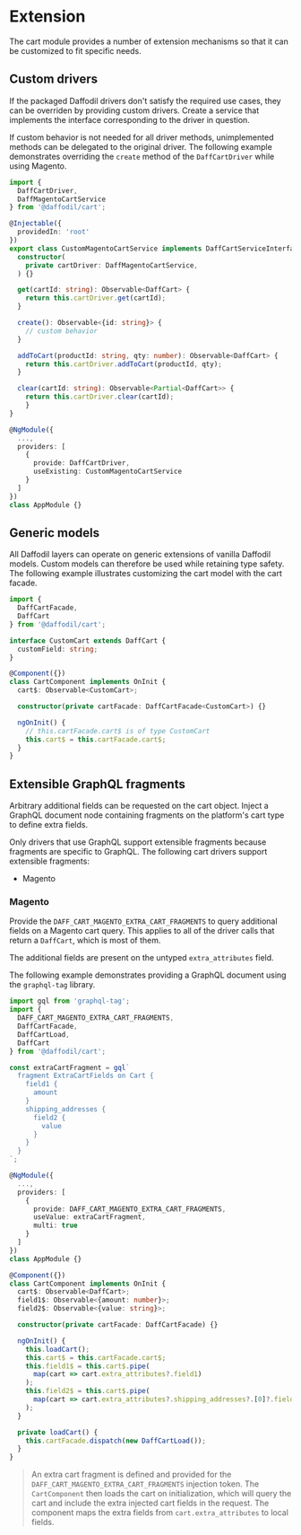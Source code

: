 # Extension
The cart module provides a number of extension mechanisms so that it can be customized to fit specific needs.

## Custom drivers
If the packaged Daffodil drivers don't satisfy the required use cases, they can be overriden by providing custom drivers. Create a service that implements the interface corresponding to the driver in question.

If custom behavior is not needed for all driver methods, unimplemented methods can be delegated to the original driver. The following example demonstrates overriding the `create` method of the `DaffCartDriver` while using Magento.

```ts
import {
  DaffCartDriver,
  DaffMagentoCartService
} from '@daffodil/cart';

@Injectable({
  providedIn: 'root'
})
export class CustomMagentoCartService implements DaffCartServiceInterface {
  constructor(
    private cartDriver: DaffMagentoCartService,
  ) {}

  get(cartId: string): Observable<DaffCart> {
    return this.cartDriver.get(cartId);
  }

  create(): Observable<{id: string}> {
    // custom behavior
  }

  addToCart(productId: string, qty: number): Observable<DaffCart> {
    return this.cartDriver.addToCart(productId, qty);
  }

  clear(cartId: string): Observable<Partial<DaffCart>> {
    return this.cartDriver.clear(cartId);
	}
}

@NgModule({
  ...,
  providers: [
    {
      provide: DaffCartDriver,
      useExisting: CustomMagentoCartService
    }
  ]
})
class AppModule {}
```

## Generic models
All Daffodil layers can operate on generic extensions of vanilla Daffodil models. Custom models can therefore be used while retaining type safety. The following example illustrates customizing the cart model with the cart facade.

```ts
import {
  DaffCartFacade,
  DaffCart
} from '@daffodil/cart';

interface CustomCart extends DaffCart {
  customField: string;
}

@Component({})
class CartComponent implements OnInit {
  cart$: Observable<CustomCart>;

  constructor(private cartFacade: DaffCartFacade<CustomCart>) {}

  ngOnInit() {
    // this.cartFacade.cart$ is of type CustomCart
    this.cart$ = this.cartFacade.cart$;
  }
}
```

## Extensible GraphQL fragments
Arbitrary additional fields can be requested on the cart object. Inject a GraphQL document node containing fragments on the platform's cart type to define extra fields.

Only drivers that use GraphQL support extensible fragments because fragments are specific to GraphQL. The following cart drivers support extensible fragments:

- Magento

### Magento
Provide the `DAFF_CART_MAGENTO_EXTRA_CART_FRAGMENTS` to query additional fields on a Magento cart query. This applies to all of the driver calls that return a `DaffCart`, which is most of them.

The additional fields are present on the untyped `extra_attributes` field.

The following example demonstrates providing a GraphQL document using the `graphql-tag` library.

```ts
import gql from 'graphql-tag';
import {
  DAFF_CART_MAGENTO_EXTRA_CART_FRAGMENTS,
  DaffCartFacade,
  DaffCartLoad,
  DaffCart
} from '@daffodil/cart';

const extraCartFragment = gql`
  fragment ExtraCartFields on Cart {
    field1 {
      amount
    }
    shipping_addresses {
      field2 {
        value
      }
    }
  }
`;

@NgModule({
  ...,
  providers: [
    {
      provide: DAFF_CART_MAGENTO_EXTRA_CART_FRAGMENTS,
      useValue: extraCartFragment,
      multi: true
    }
  ]
})
class AppModule {}

@Component({})
class CartComponent implements OnInit {
  cart$: Observable<DaffCart>;
  field1$: Observable<{amount: number}>;
  field2$: Observable<{value: string}>;

  constructor(private cartFacade: DaffCartFacade) {}

  ngOnInit() {
    this.loadCart();
    this.cart$ = this.cartFacade.cart$;
    this.field1$ = this.cart$.pipe(
      map(cart => cart.extra_attributes?.field1)
    );
    this.field2$ = this.cart$.pipe(
      map(cart => cart.extra_attributes?.shipping_addresses?.[0]?.field2)
    );
  }

  private loadCart() {
    this.cartFacade.dispatch(new DaffCartLoad());
  }
}
```

> An extra cart fragment is defined and provided for the `DAFF_CART_MAGENTO_EXTRA_CART_FRAGMENTS` injection token. The `CartComponent` then loads the cart on initialization, which will query the cart and include the extra injected cart fields in the request. The component maps the extra fields from `cart.extra_attributes` to local fields.
